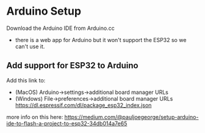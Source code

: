 # Arduino Setup
Download the Arduino IDE from Arduino.cc
* there is a web app for Arduino but it won't support the ESP32 so we can't use it.

## Add support for ESP32 to Arduino
Add this link to:
* (MacOS) Arduino->settings->additional board manager URLs
* (Windows) File->preferences->additional board manager URLs
https://dl.espressif.com/dl/package_esp32_index.json

more info on this here: https://medium.com/@pauljoegeorge/setup-arduino-ide-to-flash-a-project-to-esp32-34db014a7e65
